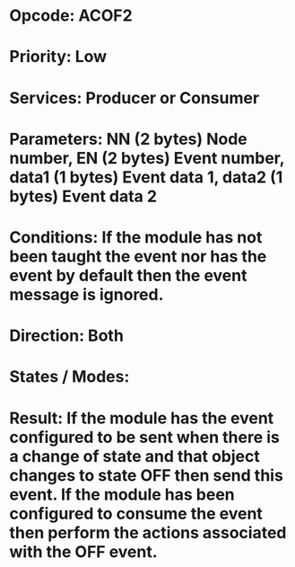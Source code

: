 # Opcode: ACOF2
# Priority: Low
# Services: Producer or Consumer
# Parameters: NN (2 bytes) Node number, EN (2 bytes) Event number, data1 (1 bytes) Event data 1, data2 (1 bytes) Event data 2
# Conditions: If the module has not been taught the event nor has the event by default then the event message is ignored.
# Direction: Both
# States / Modes: 
# Result: If the module has the event configured to be sent when there is a change of state and that object changes to state OFF then send this event. If the module has been configured to consume the event then perform the actions associated with the OFF event.